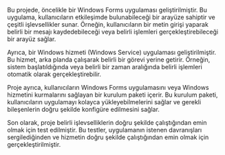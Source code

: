 Bu projede, öncelikle bir Windows Forms uygulaması geliştirilmiştir. Bu uygulama, kullanıcıların etkileşimde bulunabileceği bir arayüze sahiptir ve çeşitli işlevsellikler sunar. Örneğin, kullanıcıların bir metin girişi yaparak belirli bir mesajı kaydedebileceği veya belirli işlemleri gerçekleştirebileceği bir arayüz sağlar.

Ayrıca, bir Windows hizmeti (Windows Service) uygulaması geliştirilmiştir. Bu hizmet, arka planda çalışarak belirli bir görevi yerine getirir. Örneğin, sistem başlatıldığında veya belirli bir zaman aralığında belirli işlemleri otomatik olarak gerçekleştirebilir.

Proje ayrıca, kullanıcıların Windows Forms uygulamasını veya Windows hizmetini kurmalarını sağlayan bir kurulum paketi içerir. Bu kurulum paketi, kullanıcıların uygulamayı kolayca yükleyebilmelerini sağlar ve gerekli bileşenlerin doğru şekilde konfigüre edilmesini sağlar.

Son olarak, proje belirli işlevselliklerin doğru şekilde çalıştığından emin olmak için test edilmiştir. Bu testler, uygulamanın istenen davranışları sergilediğinden ve hizmetin doğru şekilde çalıştığından emin olmak için gerçekleştirilmiştir.
